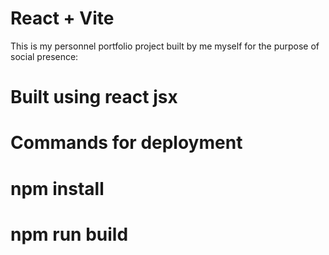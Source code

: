 # React + Vite

This is my personnel portfolio project built by me myself for the purpose of social presence:

# Built using react jsx
# Commands for deployment
# npm install
# npm run build

